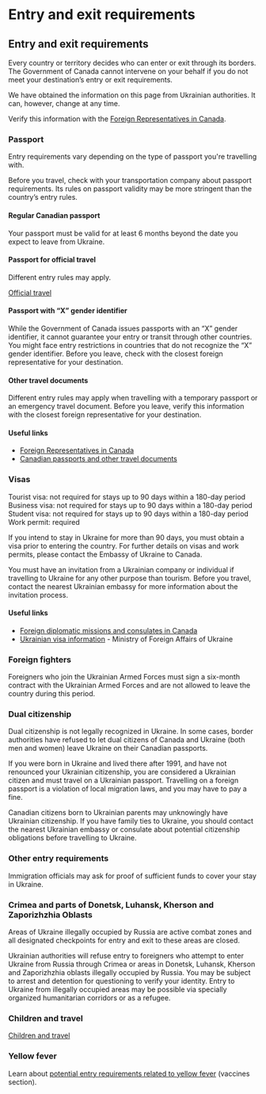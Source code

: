 # Entry and exit requirements

## Entry and exit requirements

Every country or territory decides who can enter or exit through its borders. The Government of Canada cannot intervene on your behalf if you do not meet your destination’s entry or exit requirements.

We have obtained the information on this page from Ukrainian authorities. It can, however, change at any time.

Verify this information with the [Foreign Representatives in Canada](https://www.international.gc.ca/protocol-protocole/reps.aspx?lang=eng).

### Passport

Entry requirements vary depending on the type of passport you're travelling with.

Before you travel, check with your transportation company about passport requirements. Its rules on passport validity may be more stringent than the country’s entry rules.

#### Regular Canadian passport

Your passport must be valid for at least 6 months beyond the date you expect to leave from Ukraine.

#### Passport for official travel

Different entry rules may apply.

[Official travel](https://www.canada.ca/en/immigration-refugees-citizenship/services/canadian-passports/official-travel.html)

#### Passport with “X” gender identifier

While the Government of Canada issues passports with an “X” gender identifier, it cannot guarantee your entry or transit through other countries. You might face entry restrictions in countries that do not recognize the “X” gender identifier. Before you leave, check with the closest foreign representative for your destination.

#### Other travel documents

Different entry rules may apply when travelling with a temporary passport or an emergency travel document. Before you leave, verify this information with the closest foreign representative for your destination.

#### Useful links

* [Foreign Representatives in Canada](https://www.international.gc.ca/protocol-protocole/reps.aspx?lang=eng)
* [Canadian passports and other travel documents](http://www.canada.ca/passport)

### Visas

Tourist visa: not required for stays up to 90 days within a 180-day period  
Business visa: not required for stays up to 90 days within a 180-day period  
Student visa: not required for stays up to 90 days within a 180-day period  
Work permit: required

If you intend to stay in Ukraine for more than 90 days, you must obtain a visa prior to entering the country. For further details on visas and work permits, please contact the Embassy of Ukraine to Canada.

You must have an invitation from a Ukrainian company or individual if travelling to Ukraine for any other purpose than tourism. Before you travel, contact the nearest Ukrainian embassy for more information about the invitation process.

#### Useful links

* [Foreign diplomatic missions and consulates in Canada](http://www.international.gc.ca/protocol-protocole/reps.aspx?lang=eng)
* [Ukrainian visa information](https://mfa.gov.ua/en/consular-affairs/entry-and-stay-foreigners-ukraine/visa-information) - Ministry of Foreign Affairs of Ukraine

### Foreign fighters

Foreigners who join the Ukrainian Armed Forces must sign a six-month contract with the Ukrainian Armed Forces and are not allowed to leave the country during this period.

### Dual citizenship

Dual citizenship is not legally recognized in Ukraine. In some cases, border authorities have refused to let dual citizens of Canada and Ukraine (both men and women) leave Ukraine on their Canadian passports.

If you were born in Ukraine and lived there after 1991, and have not renounced your Ukrainian citizenship, you are considered a Ukrainian citizen and must travel on a Ukrainian passport. Travelling on a foreign passport is a violation of local migration laws, and you may have to pay a fine.

Canadian citizens born to Ukrainian parents may unknowingly have Ukrainian citizenship. If you have family ties to Ukraine, you should contact the nearest Ukrainian embassy or consulate about potential citizenship obligations before travelling to Ukraine.

### Other entry requirements

Immigration officials may ask for proof of sufficient funds to cover your stay in Ukraine.

### Crimea and parts of Donetsk, Luhansk, Kherson and Zaporizhzhia Oblasts

Areas of Ukraine illegally occupied by Russia are active combat zones and all designated checkpoints for entry and exit to these areas are closed.

Ukrainian authorities will refuse entry to foreigners who attempt to enter Ukraine from Russia through Crimea or areas in Donetsk, Luhansk, Kherson and Zaporizhzhia oblasts illegally occupied by Russia. You may be subject to arrest and detention for questioning to verify your identity. Entry to Ukraine from illegally occupied areas may be possible via specially organized humanitarian corridors or as a refugee.

### Children and travel

[Children and travel](http://travel.gc.ca/travelling/children)

### Yellow fever

Learn about [potential entry requirements related to yellow fever](#health) (vaccines section).